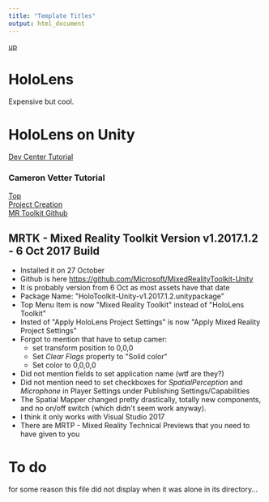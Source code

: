 ```yaml
---
title: "Template Titles"
output: html_document
---
```

[up](https://mikewise2718.github.io/markdowndocs/)

# HoloLens
Expensive but cool.

# HoloLens on Unity
[Dev Center Tutorial](https://developer.microsoft.com/en-us/windows/mixed-reality/holograms_101)<br>

### Cameron Vetter Tutorial
[Top](http://www.cameronvetter.com/2017/06/04/hololens-tutorial-updated-for-new-holotoolkit-and-unity-version/)<br>
[Project Creation](http://www.cameronvetter.com/2016/10/25/hololens-tutorial-unity-3d-project-creation/)<br>
[MR Toolkit Github](https://github.com/Microsoft/MixedRealityToolkit-Unity)

## MRTK - Mixed Reality Toolkit Version v1.2017.1.2 - 6 Oct 2017 Build

* Installed it on 27 October
* Github is here https://github.com/Microsoft/MixedRealityToolkit-Unity 
* It is probably version from 6 Oct as most assets have that date
* Package Name: "HoloToolkit-Unity-v1.2017.1.2.unitypackage"
* Top Menu Item is now "Mixed Reality Toolkit" instead of "HoloLens Toolkit"
* Insted of "Apply HoloLens Project Settings" is now "Apply Mixed Reality Project Settings"
* Forgot to mention that have to setup camer:
  * set transform position to 0,0,0 
  * Set *Clear Flags* property to "Solid color"
  * Set color to 0,0,0,0
* Did not mention fields to set application name (wtf are they?)
* Did not mention need to set checkboxes for *SpatialPerception* and *Microphone* in Player Settings under Publishing Settings/Capabilities
* The Spatial Mapper changed pretty drastically, totally new components, and no on/off switch (which didn't seem work anyway).
* I think it only works with Visual Studio 2017
* There are MRTP - Mixed Reality Technical Previews that you need to have given to you


# To do
for some reason this file did not display when it was alone in its directory...






